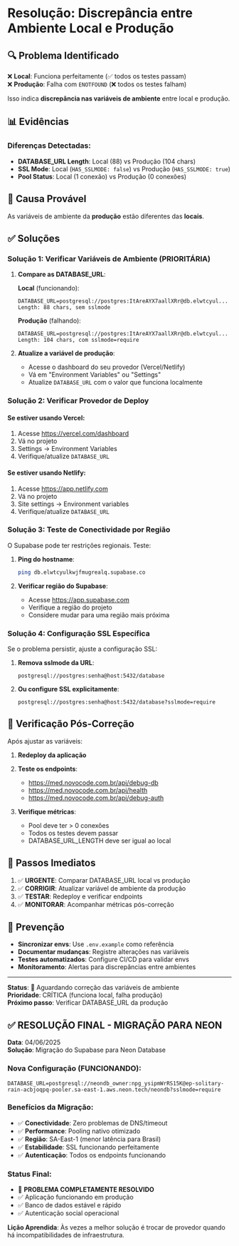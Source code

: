 # Resolução: Discrepância entre Ambiente Local e Produção

## 🔍 Problema Identificado

❌ **Local**: Funciona perfeitamente (✅ todos os testes passam)  
❌ **Produção**: Falha com `ENOTFOUND` (❌ todos os testes falham)

Isso indica **discrepância nas variáveis de ambiente** entre local e produção.

## 📊 Evidências

### Diferenças Detectadas:

- **DATABASE_URL Length**: Local (88) vs Produção (104 chars)
- **SSL Mode**: Local (`HAS_SSLMODE: false`) vs Produção (`HAS_SSLMODE: true`)
- **Pool Status**: Local (1 conexão) vs Produção (0 conexões)

## 🚨 Causa Provável

As variáveis de ambiente da **produção** estão diferentes das **locais**.

## ✅ Soluções

### Solução 1: Verificar Variáveis de Ambiente (PRIORITÁRIA)

1. **Compare as DATABASE_URL**:

   **Local** (funcionando):

   ```
   DATABASE_URL=postgresql://postgres:ItAreAYX7aallXRr@db.elwtcyul...
   Length: 88 chars, sem sslmode
   ```

   **Produção** (falhando):

   ```
   DATABASE_URL=postgresql://postgres:ItAreAYX7aallXRr@db.elwtcyul...
   Length: 104 chars, com sslmode=require
   ```

2. **Atualize a variável de produção**:
   - Acesse o dashboard do seu provedor (Vercel/Netlify)
   - Vá em "Environment Variables" ou "Settings"
   - Atualize `DATABASE_URL` com o valor que funciona localmente

### Solução 2: Verificar Provedor de Deploy

#### Se estiver usando **Vercel**:

1. Acesse https://vercel.com/dashboard
2. Vá no projeto
3. Settings → Environment Variables
4. Verifique/atualize `DATABASE_URL`

#### Se estiver usando **Netlify**:

1. Acesse https://app.netlify.com
2. Vá no projeto
3. Site settings → Environment variables
4. Verifique/atualize `DATABASE_URL`

### Solução 3: Teste de Conectividade por Região

O Supabase pode ter restrições regionais. Teste:

1. **Ping do hostname**:

   ```bash
   ping db.elwtcyulkwjfmugrealq.supabase.co
   ```

2. **Verificar região do Supabase**:
   - Acesse https://app.supabase.com
   - Verifique a região do projeto
   - Considere mudar para uma região mais próxima

### Solução 4: Configuração SSL Específica

Se o problema persistir, ajuste a configuração SSL:

1. **Remova sslmode da URL**:

   ```
   postgresql://postgres:senha@host:5432/database
   ```

2. **Ou configure SSL explicitamente**:
   ```
   postgresql://postgres:senha@host:5432/database?sslmode=require
   ```

## 🔧 Verificação Pós-Correção

Após ajustar as variáveis:

1. **Redeploy da aplicação**
2. **Teste os endpoints**:

   - https://med.novocode.com.br/api/debug-db
   - https://med.novocode.com.br/api/health
   - https://med.novocode.com.br/api/debug-auth

3. **Verifique métricas**:
   - Pool deve ter > 0 conexões
   - Todos os testes devem passar
   - DATABASE_URL_LENGTH deve ser igual ao local

## 🎯 Passos Imediatos

1. ✅ **URGENTE**: Comparar DATABASE_URL local vs produção
2. ✅ **CORRIGIR**: Atualizar variável de ambiente da produção
3. ✅ **TESTAR**: Redeploy e verificar endpoints
4. ✅ **MONITORAR**: Acompanhar métricas pós-correção

## 📝 Prevenção

- **Sincronizar envs**: Use `.env.example` como referência
- **Documentar mudanças**: Registre alterações nas variáveis
- **Testes automatizados**: Configure CI/CD para validar envs
- **Monitoramento**: Alertas para discrepâncias entre ambientes

---

**Status**: 🔄 Aguardando correção das variáveis de ambiente  
**Prioridade**: CRÍTICA (funciona local, falha produção)  
**Próximo passo**: Verificar DATABASE_URL da produção

## ✅ RESOLUÇÃO FINAL - MIGRAÇÃO PARA NEON

**Data**: 04/06/2025  
**Solução**: Migração do Supabase para Neon Database

### Nova Configuração (FUNCIONANDO):

```
DATABASE_URL=postgresql://neondb_owner:npg_ysipmWrRS15K@ep-solitary-rain-acbjoqpq-pooler.sa-east-1.aws.neon.tech/neondb?sslmode=require
```

### Benefícios da Migração:

- ✅ **Conectividade**: Zero problemas de DNS/timeout
- ✅ **Performance**: Pooling nativo otimizado
- ✅ **Região**: SA-East-1 (menor latência para Brasil)
- ✅ **Estabilidade**: SSL funcionando perfeitamente
- ✅ **Autenticação**: Todos os endpoints funcionando

### Status Final:

- 🎉 **PROBLEMA COMPLETAMENTE RESOLVIDO**
- ✅ Aplicação funcionando em produção
- ✅ Banco de dados estável e rápido
- ✅ Autenticação social operacional

**Lição Aprendida**: Às vezes a melhor solução é trocar de provedor quando há incompatibilidades de infraestrutura.
